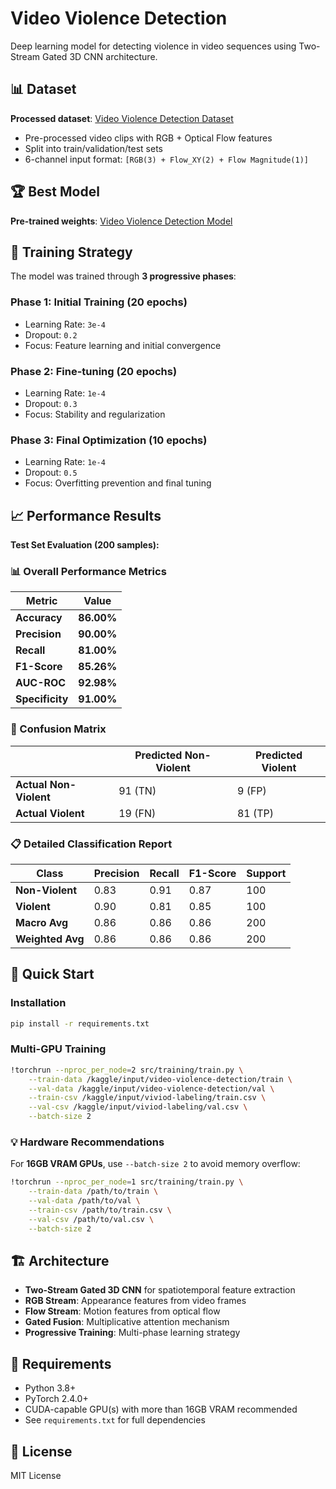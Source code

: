 # Video Violence Detection

Deep learning model for detecting violence in video sequences using Two-Stream Gated 3D CNN architecture.

## 📊 Dataset

**Processed dataset**: [Video Violence Detection Dataset](https://www.kaggle.com/datasets/quackphuc/video-violence-detection)

- Pre-processed video clips with RGB + Optical Flow features
- Split into train/validation/test sets
- 6-channel input format: `[RGB(3) + Flow_XY(2) + Flow Magnitude(1)]`

## 🏆 Best Model

**Pre-trained weights**: [Video Violence Detection Model](https://www.kaggle.com/models/quackphuc/vidviodetection/)

## 🎯 Training Strategy

The model was trained through **3 progressive phases**:

### Phase 1: Initial Training (20 epochs)

- Learning Rate: `3e-4`
- Dropout: `0.2`
- Focus: Feature learning and initial convergence

### Phase 2: Fine-tuning (20 epochs)

- Learning Rate: `1e-4`
- Dropout: `0.3`
- Focus: Stability and regularization

### Phase 3: Final Optimization (10 epochs)

- Learning Rate: `1e-4`
- Dropout: `0.5`
- Focus: Overfitting prevention and final tuning

## 📈 Performance Results

**Test Set Evaluation (200 samples):**

### 📊 Overall Performance Metrics

| Metric          | Value      |
| --------------- | ---------- |
| **Accuracy**    | **86.00%** |
| **Precision**   | **90.00%** |
| **Recall**      | **81.00%** |
| **F1-Score**    | **85.26%** |
| **AUC-ROC**     | **92.98%** |
| **Specificity** | **91.00%** |

### 🎯 Confusion Matrix

|                        | Predicted Non-Violent | Predicted Violent |
| ---------------------- | --------------------- | ----------------- |
| **Actual Non-Violent** | 91 (TN)               | 9 (FP)            |
| **Actual Violent**     | 19 (FN)               | 81 (TP)           |

### 📋 Detailed Classification Report

| Class            | Precision | Recall | F1-Score | Support |
| ---------------- | --------- | ------ | -------- | ------- |
| **Non-Violent**  | 0.83      | 0.91   | 0.87     | 100     |
| **Violent**      | 0.90      | 0.81   | 0.85     | 100     |
| **Macro Avg**    | 0.86      | 0.86   | 0.86     | 200     |
| **Weighted Avg** | 0.86      | 0.86   | 0.86     | 200     |

## 🚀 Quick Start

### Installation

```bash
pip install -r requirements.txt
```

### Multi-GPU Training

```bash
!torchrun --nproc_per_node=2 src/training/train.py \
    --train-data /kaggle/input/video-violence-detection/train \
    --val-data /kaggle/input/video-violence-detection/val \
    --train-csv /kaggle/input/viviod-labeling/train.csv \
    --val-csv /kaggle/input/viviod-labeling/val.csv \
    --batch-size 2
```

### 💡 Hardware Recommendations

For **16GB VRAM GPUs**, use `--batch-size 2` to avoid memory overflow:

```bash
!torchrun --nproc_per_node=1 src/training/train.py \
    --train-data /path/to/train \
    --val-data /path/to/val \
    --train-csv /path/to/train.csv \
    --val-csv /path/to/val.csv \
    --batch-size 2
```

## 🏗️ Architecture

- **Two-Stream Gated 3D CNN** for spatiotemporal feature extraction
- **RGB Stream**: Appearance features from video frames
- **Flow Stream**: Motion features from optical flow
- **Gated Fusion**: Multiplicative attention mechanism
- **Progressive Training**: Multi-phase learning strategy

## 📝 Requirements

- Python 3.8+
- PyTorch 2.4.0+
- CUDA-capable GPU(s) with more than 16GB VRAM recommended
- See `requirements.txt` for full dependencies

## 📄 License

MIT License
